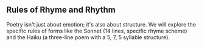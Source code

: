 ## Rules of Rhyme and Rhythm
<p>Poetry isn't just about emotion; it's also about structure. We will explore the specific rules of forms like the Sonnet (14 lines, specific rhyme scheme) and the Haiku (a three-line poem with a 5, 7, 5 syllable structure).</p>
